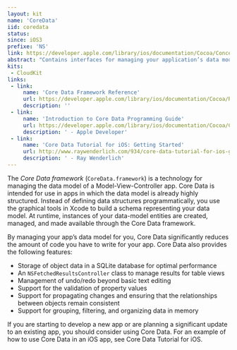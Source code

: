 ```yaml
---
layout: kit
name: 'CoreData'
iid: coredata
status: 
since: iOS3
prefixe: 'NS'
link: https://developer.apple.com/library/ios/documentation/Cocoa/Conceptual/CoreData/cdProgrammingGuide.html
abstract: "Contains interfaces for managing your application’s data model. See Core Data Framework."
kits:
 - CloudKit
links:
 - link:
     name: 'Core Data Framework Reference'
     url: https://developer.apple.com/library/ios/documentation/Cocoa/Reference/CoreData_ObjC/index.html#//apple_ref/doc/uid/TP40001181
     description: ''
 - link:
     name: 'Introduction to Core Data Programming Guide'
     url: https://developer.apple.com/library/ios/documentation/Cocoa/Conceptual/CoreData/cdProgrammingGuide.html
     description: ' - Apple Developer'
 - link:
     name: 'Core Data Tutorial for iOS: Getting Started'
     url: http://www.raywenderlich.com/934/core-data-tutorial-for-ios-getting-started
     description: ' - Ray Wenderlich'
---
```


The *Core Data framework* (`CoreData.framework`) is a technology for managing the data model of a Model-View-Controller app. Core Data is intended for use in apps in which the data model is already highly structured. Instead of defining data structures programmatically, you use the graphical tools in Xcode to build a schema representing your data model. At runtime, instances of your data-model entities are created, managed, and made available through the Core Data framework.

By managing your app’s data model for you, Core Data significantly reduces the amount of code you have to write for your app. Core Data also provides the following features:

* Storage of object data in a SQLite database for optimal performance
* An `NSFetchedResultsController` class to manage results for table views
* Management of undo/redo beyond basic text editing
* Support for the validation of property values
* Support for propagating changes and ensuring that the relationships between objects remain consistent
* Support for grouping, filtering, and organizing data in memory

If you are starting to develop a new app or are planning a significant update to an existing app, you should consider using Core Data. For an example of how to use Core Data in an iOS app, see Core Data Tutorial for iOS.
